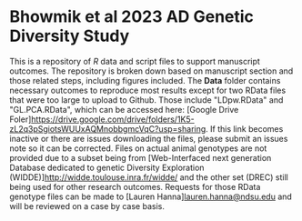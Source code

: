 # Bhowmik et al 2023 AD Genetic Diversity Study
This is a repository of *R* data and script files to support manuscript outcomes. The repository is broken down based on manuscript section and those related steps, including figures included. The **Data** folder contains necessary outcomes to reproduce most results except for two RData files that were too large to upload to Github. Those include "LDpw.RData" and "GL.PCA.RData", which can be accessed here: [Google Drive Foler]<https://drive.google.com/drive/folders/1K5-zL2q3pSgiotsWUUxAQMnobbgmcVqC?usp=sharing>. If this link becomes inactive or there are issues downloading the files, please submit an issues note so it can be corrected. Files on actual animal genotypes are not provided due to a subset being from [Web-Interfaced next generation Database dedicated to genetic Diversity Exploration (WIDDE)]<http://widde.toulouse.inra.fr/widde/> and the other set (DREC) still being used for other research outcomes. Requests for those RData genotype files can be made to [Lauren Hanna]<lauren.hanna@ndsu.edu> and will be reviewed on a case by case basis.
